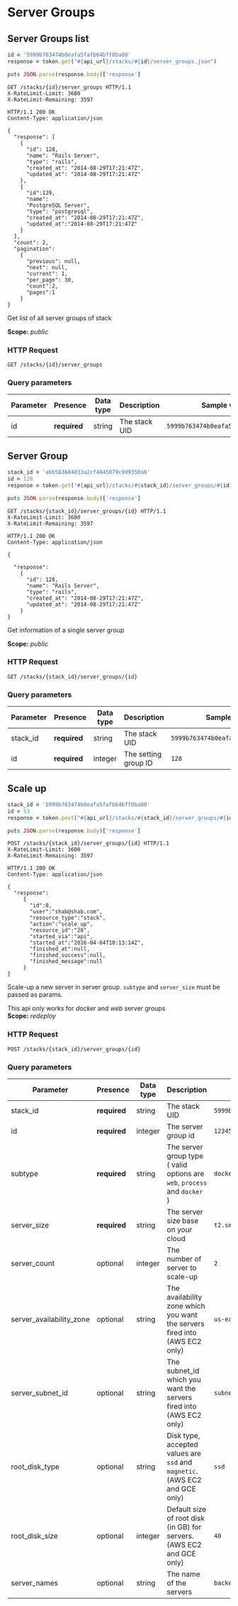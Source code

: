 # Server Groups

## Server Groups list

```ruby
id = '5999b763474b0eafa5fafb64bff0ba80'
response = token.get("#{api_url}/stacks/#{id}/server_groups.json")

puts JSON.parse(response.body)['response']
```

```http
GET /stacks/{id}/server_groups HTTP/1.1
X-RateLimit-Limit: 3600
X-RateLimit-Remaining: 3597
```

```http
HTTP/1.1 200 OK
Content-Type: application/json

{
  "response": [
    {
      "id": 128,
      "name": "Rails Server",
      "type": "rails",
      "created_at": "2014-08-29T17:21:47Z",
      "updated_at": "2014-08-29T17:21:47Z"
    },
    {
      "id":129,
      "name":
      "PostgreSQL Server",
      "type": "postgresql",
      "created_at": "2014-08-29T17:21:47Z",
      "updated_at":"2014-08-29T17:21:47Z"
    }
  ],
  "count": 2,
  "pagination":
    {
      "previous": null,
      "next": null,
      "current": 1,
      "per_page": 30,
      "count":2,
      "pages":1
    }
}
```

Get list of all server groups of stack

<aside class="notice">
<b>Scope:</b> <i>public</i>
</aside>

### HTTP Request

`GET /stacks/{id}/server_groups`

### Query parameters

Parameter | Presence | Data type | Description |  Sample value
--------- | ------- | ------- |----------- |  -------
id | **required** | string | The stack UID | `5999b763474b0eafa5fafb64bff0ba80`

## Server Group

```ruby
stack_id = 'a6b583684833a2cf4845079c9d9350a8'
id = 128
response = token.get("#{api_url}/stacks/#{stack_id}/server_groups/#{id}.json")

puts JSON.parse(response.body)['response']
```

```http
GET /stacks/{stack_id}/server_groups/{id} HTTP/1.1
X-RateLimit-Limit: 3600
X-RateLimit-Remaining: 3597
```

```http
HTTP/1.1 200 OK
Content-Type: application/json

{

  "response":
    {
      "id": 128,
      "name": "Rails Server",
      "type": "rails",
      "created_at": "2014-08-29T17:21:47Z",
      "updated_at": "2014-08-29T17:21:47Z"
    }
}
```

Get information of a single server group

<aside class="notice">
<b>Scope:</b> <i>public</i>
</aside>

### HTTP Request

`GET /stacks/{stack_id}/server_groups/{id}`

### Query parameters

Parameter | Presence | Data type | Description |  Sample value
--------- | ------- | ------- |----------- |  -------
stack_id | **required** | string | The stack UID | `5999b763474b0eafa5fafb64bff0ba80`
id | **required** | integer | The setting group ID | `128`

## Scale up

```ruby
stack_id = '5999b763474b0eafa5fafb64bff0ba80'
id = 53
response = token.post("#{api_url}/stacks/#{stack_id}/server_groups/#{id}.json",  {body: {:subtype => 'docker', :server_size => 't2.small'}})

puts JSON.parse(response.body)['response']
```

```http
POST /stacks/{stack_id}/server_groups/{id} HTTP/1.1
X-RateLimit-Limit: 3600
X-RateLimit-Remaining: 3597
```

```http
HTTP/1.1 200 OK
Content-Type: application/json

{
  "response":
     {
       "id":8,
       "user":"shab@shab.com",
       "resource_type":"stack",
       "action":"scale_up",
       "resource_id":"28",
       "started_via":"api",
       "started_at":"2016-04-04T18:13:14Z",
       "finished_at":null,
       "finished_success":null,
       "finished_message":null
     }
}
```

Scale-up a new server in server group. `subtype` and `server_size` must be passed as params.

<aside class="notice">
This api only works for <i>docker</i> and <i>web</i> server groups
</aside>

<aside class="notice">
<b>Scope:</b> <i>redeploy</i>
</aside>

### HTTP Request

`POST /stacks/{stack_id}/server_groups/{id}`

### Query parameters

Parameter | Presence | Data type | Description |  Sample value
--------- | ------- | ------- |----------- |  -------
stack_id | **required** | string | The stack UID | `5999b763474b0eafa5fafb64bff0ba80`
id | **required** | integer | The server group id | `12345`
subtype | **required** | string | The server group type ( valid options are `web`, `process` and `docker` ) | `docker`
server_size | **required** | string | The server size base on your cloud | `t2.small`
server_count | optional | integer | The number of server to scale-up | `2`
server_availability_zone | optional | string | The availability zone which you want the servers fired into (AWS EC2 only) | `us-east-1d`
server_subnet_id | optional | string | The subnet_id which you want the servers fired into (AWS EC2 only) | `subnet-123456`
root_disk_type | optional | string |  Disk type, accepted values are `ssd` and `magnetic`.  (AWS EC2 and GCE only) | `ssd`
root_disk_size | optional | integer |  Default size of root disk (in GB) for servers.  (AWS EC2 and GCE only) | `40`
server_names | optional | string |  The name of the servers | `backend1,backend2`   